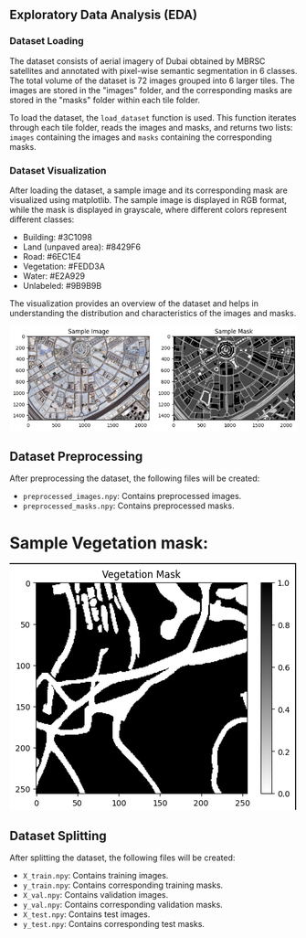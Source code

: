 ## Exploratory Data Analysis (EDA)

### Dataset Loading

The dataset consists of aerial imagery of Dubai obtained by MBRSC satellites and annotated with pixel-wise semantic segmentation in 6 classes. The total volume of the dataset is 72 images grouped into 6 larger tiles. The images are stored in the "images" folder, and the corresponding masks are stored in the "masks" folder within each tile folder.

To load the dataset, the `load_dataset` function is used. This function iterates through each tile folder, reads the images and masks, and returns two lists: `images` containing the images and `masks` containing the corresponding masks.

### Dataset Visualization

After loading the dataset, a sample image and its corresponding mask are visualized using matplotlib. The sample image is displayed in RGB format, while the mask is displayed in grayscale, where different colors represent different classes:

- Building: #3C1098
- Land (unpaved area): #8429F6
- Road: #6EC1E4
- Vegetation: #FEDD3A
- Water: #E2A929
- Unlabeled: #9B9B9B

The visualization provides an overview of the dataset and helps in understanding the distribution and characteristics of the images and masks.

![Example Image](from_eda.png)

## Dataset Preprocessing

After preprocessing the dataset, the following files will be created:

- `preprocessed_images.npy`: Contains preprocessed images.
- `preprocessed_masks.npy`: Contains preprocessed masks.

# Sample Vegetation mask:

![Example Image](veg_mask.png)

## Dataset Splitting

After splitting the dataset, the following files will be created:

- `X_train.npy`: Contains training images.
- `y_train.npy`: Contains corresponding training masks.
- `X_val.npy`: Contains validation images.
- `y_val.npy`: Contains corresponding validation masks.
- `X_test.npy`: Contains test images.
- `y_test.npy`: Contains corresponding test masks.

